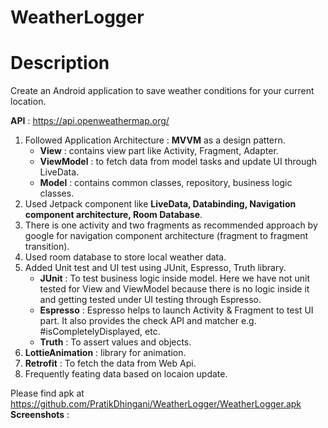 # WeatherLogger

# Description

Create an Android application to save weather conditions for your current location.

**API** : https://api.openweathermap.org/

1) Followed Application Architecture : **MVVM** as a design pattern.
   - **View** : contains view part like Activity, Fragment, Adapter.
   - **ViewModel** : to fetch data from model tasks and update UI through LiveData.
   - **Model** : contains common classes, repository, business logic classes.
3) Used Jetpack component like **LiveData, Databinding, Navigation component architecture, Room Database**.
4) There is one activity and two fragments as recommended approach by google for navigation component architecture (fragment to fragment transition).
5) Used room database to store local weather data.
6) Added Unit test and UI test using JUnit, Espresso, Truth library.
   - **JUnit** : To test business logic inside model. Here we have not unit tested for View and ViewModel because there is no logic inside it and getting tested under UI testing through Espresso.
   - **Espresso** : Espresso helps to launch Activity & Fragment to test UI part. It also provides the check API and matcher e.g. #isCompletelyDisplayed, etc.
   - **Truth** : To assert values and objects.
7) **LottieAnimation** : library for animation.
8) **Retrofit** : To fetch the data from Web Api.
9) Frequently feating data based on locaion update.

Please find apk at https://github.com/PratikDhingani/WeatherLogger/WeatherLogger.apk
**Screenshots** : 
